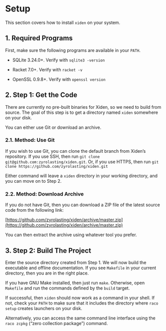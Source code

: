 # Setup

This section covers how to install `xiden` on your system.

## 1. Required Programs

First, make sure the following programs are available in your `PATH`.

* SQLite 3.24.0+. Verify with `sqlite3 -version`

* Racket 7.0+. Verify with `racket -v`

* OpenSSL 0.9.8+. Verify with `openssl version`

## 2. Step 1: Get the Code

There are currently no pre-built binaries for Xiden, so we need to build
from source. The goal of this step is to get a directory named `xiden`
somewhere on your disk.

You can either use Git or download an archive.

### 2.1. Method: Use Git

If you wish to use Git, you can clone the default branch from Xiden’s
repository. If you use SSH, then run `git clone
git@github.com:zyrolasting/xiden.git`.  Or, if you use HTTPS, then run
`git clone https://github.com/zyrolasting/xiden.git`

Either command will leave a `xiden` directory in your working directory,
and you can move on to Step 2.

### 2.2. Method: Download Archive

If you do not have Git, then you can download a ZIP file of the latest
source code from the following link:

[https://github.com/zyrolasting/xiden/archive/master.zip](https://github.com/zyrolasting/xiden/archive/master.zip)

You can then extract the archive using whatever tool you prefer.

## 3. Step 2: Build The Project

Enter the source directory created from Step 1. We will now build the
executable and offline documentation. If you see `Makefile` in your
current directory, then you are in the right place.

If you have GNU Make installed, then just run `make`. Otherwise, open
`Makefile` and run the commands defined by the `build` target.

If successful, then `xiden` should now work as a command in your shell.
If not, check your `PATH` to make sure that it includes the directory
where `raco setup` creates launchers on your disk.

Alternatively, you can access the same command line interface using the
`raco zcpkg` (“zero collection package”) command.
